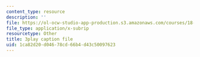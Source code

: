 ```yaml
---
content_type: resource
description: ''
file: https://ol-ocw-studio-app-production.s3.amazonaws.com/courses/18-650-statistics-for-applications-fall-2016/1ca82d20d04678cd66b4d43c50097623_4HRhg4eUiMo.srt
file_type: application/x-subrip
resourcetype: Other
title: 3play caption file
uid: 1ca82d20-d046-78cd-66b4-d43c50097623
---
```

